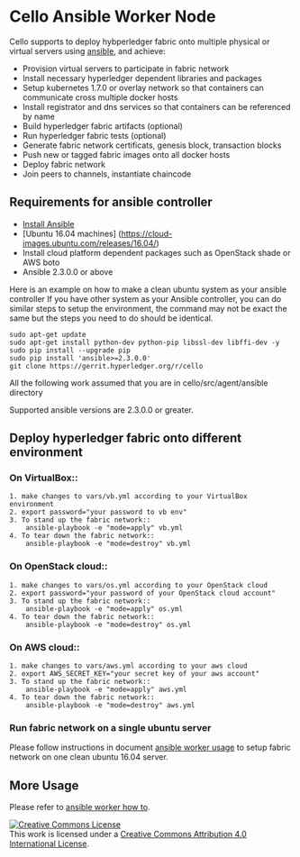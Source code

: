 # Cello Ansible Worker Node

Cello supports to deploy hybperledger fabric onto multiple physical or virtual servers using [ansible](https://ansible.com), and achieve:

 - Provision virtual servers to participate in fabric network
 - Install necessary hyperledger dependent libraries and packages
 - Setup kubernetes 1.7.0 or overlay network so that containers can communicate cross multiple docker hosts
 - Install registrator and dns services so that containers can be referenced by name
 - Build hyperledger fabric artifacts (optional)
 - Run hyperledger fabric tests (optional)
 - Generate fabric network certificats, genesis block, transaction blocks
 - Push new or tagged fabric images onto all docker hosts
 - Deploy fabric network
 - Join peers to channels, instantiate chaincode

## Requirements for ansible controller

- [Install Ansible](http://docs.ansible.com/ansible/intro_installation.html)
- [Ubuntu 16.04 machines] (https://cloud-images.ubuntu.com/releases/16.04/)
- Install cloud platform dependent packages such as OpenStack shade or AWS boto
- Ansible 2.3.0.0 or above

Here is an example on how to make a clean ubuntu system as your ansible controller
If you have other system as your Ansible controller, you can do similar steps to setup
the environment, the command may not be exact the same but the steps you
need to do should be identical.

    sudo apt-get update
    sudo apt-get install python-dev python-pip libssl-dev libffi-dev -y
    sudo pip install --upgrade pip
    sudo pip install 'ansible>=2.3.0.0'
    git clone https://gerrit.hyperledger.org/r/cello

All the following work assumed that you are in cello/src/agent/ansible directory

Supported ansible versions are 2.3.0.0 or greater.

## Deploy hyperledger fabric onto different environment

### On VirtualBox::

    1. make changes to vars/vb.yml according to your VirtualBox environment
    2. export password="your password to vb env"
    3. To stand up the fabric network::
        ansible-playbook -e "mode=apply" vb.yml
    4. To tear down the fabric network::
        ansible-playbook -e "mode=destroy" vb.yml

### On OpenStack cloud::

    1. make changes to vars/os.yml according to your OpenStack cloud
    2. export password="your password of your OpenStack cloud account"
    3. To stand up the fabric network::
        ansible-playbook -e "mode=apply" os.yml
    4. To tear down the fabric network::
        ansible-playbook -e "mode=destroy" os.yml

### On AWS cloud::

    1. make changes to vars/aws.yml according to your aws cloud
    2. export AWS_SECRET_KEY="your secret key of your aws account"
    3. To stand up the fabric network::
        ansible-playbook -e "mode=apply" aws.yml
    4. To tear down the fabric network::
        ansible-playbook -e "mode=destroy" aws.yml

### Run fabric network on a single ubuntu server

Please follow instructions in document [ansible worker usage](./worker_ansible_usage.md) to
setup fabric network on one clean ubuntu 16.04 server.

## More Usage

Please refer to [ansible worker how to](./worker_ansible_howto.md).

<a rel="license" href="http://creativecommons.org/licenses/by/4.0/">
<img alt="Creative Commons License" style="border-width:0"
src="https://i.creativecommons.org/l/by/4.0/88x31.png" /></a><br />
This work is licensed under a
<a rel="license" href="http://creativecommons.org/licenses/by/4.0/">
Creative Commons Attribution 4.0 International License</a>.

